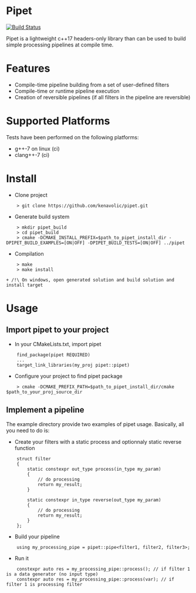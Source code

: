 # Pipet

[![Build Status](https://travis-ci.org/kenavolic/pipet.svg?branch=master)](https://travis-ci.org/kenavolic/pipet)

Pipet is a lightweight c++17 headers-only library than can be used to build
simple processing pipelines at compile time.

# Features

  * Compile-time pipeline building from a set of user-defined filters
  * Compile-time or runtime pipeline execution
  * Creation of reversible pipelines (if all filters in the pipeline are reversible)

# Supported Platforms

Tests have been performed on the following platforms:

  * g++-7 on linux (ci)
  * clang++-7 (ci)

# Install

  * Clone project
~~~
    > git clone https://github.com/kenavolic/pipet.git
~~~

  * Generate build system
~~~
    > mkdir pipet_build
    > cd pipet_build
    > cmake -DCMAKE_INSTALL_PREFIX=$path_to_pipet_install_dir -DPIPET_BUILD_EXAMPLES=[ON|OFF] -DPIPET_BUILD_TESTS=[ON|OFF] ../pipet
~~~

  * Compilation
~~~
    > make
    > make install
~~~
    + /!\ On windows, open generated solution and build solution and install target


# Usage

## Import pipet to your project

  * In your CMakeLists.txt, import pipet
~~~
    find_package(pipet REQUIRED)
    ...
    target_link_libraries(my_proj pipet::pipet)
~~~

  * Configure your project to find pipet package
~~~
    > cmake -DCMAKE_PREFIX_PATH=$path_to_pipet_install_dir/cmake $path_to_your_proj_source_dir
~~~

## Implement a pipeline

The example directory provide two examples of pipet usage. Basically, all you need to do is:

  * Create your filters with a static process and optionnaly static reverse function
~~~       
    struct filter
    {
        static constexpr out_type process(in_type my_param)
        {
            // do processing
            return my_result;
        }
        
        static constexpr in_type reverse(out_type my_param)
        {
            // do processing
            return my_result;
        }
    };
~~~

  * Build your pipeline
~~~
    using my_processing_pipe = pipet::pipe<filter1, filter2, filter3>;
~~~

  * Run it
~~~
    constexpr auto res = my_processing_pipe::process(); // if filter 1 is a data generator (no input type)
    constexpr auto res = my_processing_pipe::process(var); // if filter 1 is processing filter
~~~
 

